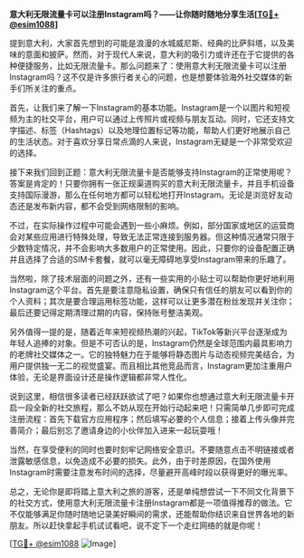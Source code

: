 **意大利无限流量卡可以注册Instagram吗？——让你随时随地分享生活[[TG💪+ @esim1088](https://t.me/s/esim1088)]**

提到意大利，大家首先想到的可能是浪漫的水城威尼斯、经典的比萨斜塔，以及美味的意面和披萨。然而，对于现代人来说，意大利的吸引力或许还在于它提供的各种便捷服务，比如无限流量卡。那么问题来了：使用意大利无限流量卡可以注册Instagram吗？这不仅是许多旅行者关心的问题，也是想要体验海外社交媒体的新手们所关注的重点。

首先，让我们来了解一下Instagram的基本功能。Instagram是一个以图片和短视频为主的社交平台，用户可以通过上传照片或视频与朋友互动。同时，它还支持文字描述、标签（Hashtags）以及地理位置标记等功能，帮助人们更好地展示自己的生活状态。对于喜欢分享日常点滴的人来说，Instagram无疑是一个非常受欢迎的选择。

接下来我们回到正题：意大利无限流量卡是否能够支持Instagram的正常使用呢？答案是肯定的！只要你拥有一张正规渠道购买的意大利无限流量卡，并且手机设备支持国际漫游，那么在任何地方都可以轻松地打开Instagram。无论是浏览好友动态还是发布新内容，都不会受到网络限制的影响。

不过，在实际操作过程中可能会遇到一些小麻烦。例如，部分国家或地区的运营商会对某些应用进行特殊处理，导致无法正常连接到服务器。但这种情况通常只限于少数特定情况，并不会影响大多数用户的正常使用。因此，只要你的设备配置正确并且选择了合适的SIM卡套餐，就可以毫无障碍地享受Instagram带来的乐趣了。

当然啦，除了技术层面的问题之外，还有一些实用的小贴士可以帮助你更好地利用Instagram这个平台。首先是要注意隐私设置，确保只有信任的朋友可以看到你的个人资料；其次是要合理运用标签功能，这样可以让更多潜在粉丝发现并关注你；最后还要记得定期清理过期的内容，保持账号整洁美观。

另外值得一提的是，随着近年来短视频热潮的兴起，TikTok等新兴平台逐渐成为年轻人追捧的对象。但是不可否认的是，Instagram仍然是全球范围内最具影响力的老牌社交媒体之一。它的独特魅力在于能够将静态图片与动态视频完美结合，为用户提供独一无二的视觉盛宴。而且相比其他竞品而言，Instagram更加注重用户体验，无论是界面设计还是操作逻辑都非常人性化。

说到这里，相信很多读者已经跃跃欲试了吧？如果你也想通过意大利无限流量卡开启一段全新的社交旅程，那么不妨从现在开始行动起来吧！只需简单几步即可完成注册流程：首先下载官方应用程序；然后填写必要的个人信息；接着上传头像并完善简介；最后别忘了邀请身边的小伙伴加入进来一起玩耍哦！

当然，在享受便利的同时也要时刻牢记网络安全意识。不要随意点击不明链接或者泄露敏感信息，以免造成不必要的损失。此外，由于时差原因，在国外使用Instagram时需要注意发布时间的选择，尽量避开高峰时段以获得更好的曝光率。

总之，无论你是即将踏上意大利之旅的游客，还是单纯想尝试一下不同文化背景下的社交方式，使用意大利无限流量卡注册Instagram都是一项值得推荐的做法。它不仅能够满足你随时随地记录美好瞬间的需求，还能帮助你结识来自世界各地的新朋友。所以赶快拿起手机试试看吧，说不定下一个走红网络的就是你呢！

[[TG💪+ @esim1088](https://t.me/s/esim1088) ![Image](https://i.postimg.cc/4NQfJmqS/Snipaste-2025-05-13-00-14-12.png)]